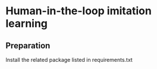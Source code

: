 # Human-in-the-loop imitation learning

## Preparation
Install the related package listed in requirements.txt

